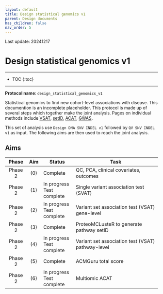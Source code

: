 ```yaml
---
layout: default
title: Design statistical genomics v1
parent: Design documents
has_children: false
nav_order: 5
---
```


Last update: 20241217

# Design statistical genomics v1

---
* TOC
{:toc}
---

**Protocol name**: `design_statistical_genomics_v1`

Statistical genomics to find new cohort-level associations with disease.
This documention is an incomplete placeholder.
This protocol is made up of several steps which together make the joint analysis.
Pages on individual methods include [VSAT](vsat.html), [setID](vsat_setID.html), [ACAT](acat.html), [GWAS](gwas.html).

This set of analysis use `Design DNA SNV INDEL v1` followed by `QV SNV INDEL v1` as input.
The following aims are then used to reach the joint analysis.

## Aims

| Phase   | Aim  | Status              | Task                                                         |
|:-------:|:----:|---------------------|--------------------------------------------------------------|
| Phase 2 | (0)  | Complete                       | QC, PCA, clinical covariates, outcomes            |
| Phase 2 | (1)  | In progress <br> Test complete | Single variant association test (SVAT)            |
| Phase 2 | (2)  | In progress <br> Test complete | Variant set association test (VSAT) gene-level    |
| Phase 2 | (3)  | Complete                       | ProteoMCLusteR to generate pathway setID          |
| Phase 2 | (4)  | In progress <br> Test complete | Variant set association test (VSAT) pathway-level |
| Phase 2 | (5)  | Complete                       | ACMGuru total score                               |
| Phase 2 | (6)  | In progress <br> Test complete | Multiomic ACAT                                    |
